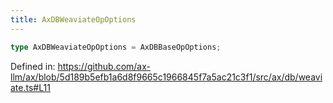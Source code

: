 ```yaml
---
title: AxDBWeaviateOpOptions
---
```


```ts
type AxDBWeaviateOpOptions = AxDBBaseOpOptions;
```

Defined in: https://github.com/ax-llm/ax/blob/5d189b5efb1a6d8f9665c1966845f7a5ac21c3f1/src/ax/db/weaviate.ts#L11

